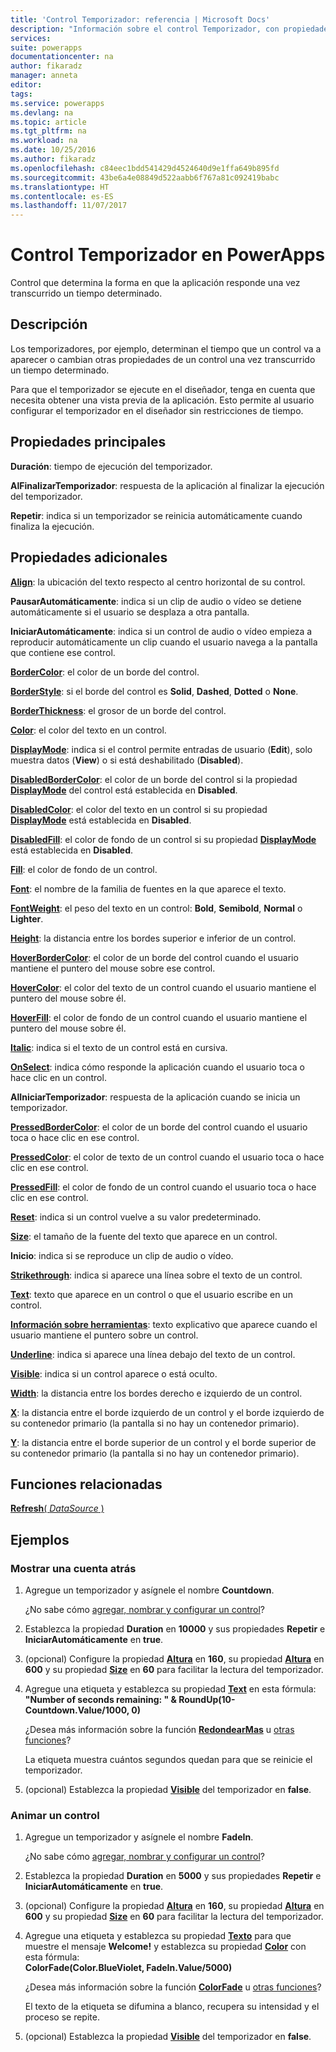 ```yaml
---
title: 'Control Temporizador: referencia | Microsoft Docs'
description: "Información sobre el control Temporizador, con propiedades y ejemplos"
services: 
suite: powerapps
documentationcenter: na
author: fikaradz
manager: anneta
editor: 
tags: 
ms.service: powerapps
ms.devlang: na
ms.topic: article
ms.tgt_pltfrm: na
ms.workload: na
ms.date: 10/25/2016
ms.author: fikaradz
ms.openlocfilehash: c84eec1bdd541429d4524640d9e1ffa649b895fd
ms.sourcegitcommit: 43be6a4e08849d522aabb6f767a81c092419babc
ms.translationtype: HT
ms.contentlocale: es-ES
ms.lasthandoff: 11/07/2017
---
```

# <a name="timer-control-in-powerapps"></a>Control Temporizador en PowerApps
Control que determina la forma en que la aplicación responde una vez transcurrido un tiempo determinado.

## <a name="description"></a>Descripción
Los temporizadores, por ejemplo, determinan el tiempo que un control va a aparecer o cambian otras propiedades de un control una vez transcurrido un tiempo determinado.

Para que el temporizador se ejecute en el diseñador, tenga en cuenta que necesita obtener una vista previa de la aplicación.  Esto permite al usuario configurar el temporizador en el diseñador sin restricciones de tiempo.

## <a name="key-properties"></a>Propiedades principales
**Duración**: tiempo de ejecución del temporizador.

**AlFinalizarTemporizador**: respuesta de la aplicación al finalizar la ejecución del temporizador.

**Repetir**: indica si un temporizador se reinicia automáticamente cuando finaliza la ejecución.

## <a name="additional-properties"></a>Propiedades adicionales
**[Align](properties-text.md)**: la ubicación del texto respecto al centro horizontal de su control.

**PausarAutomáticamente**: indica si un clip de audio o vídeo se detiene automáticamente si el usuario se desplaza a otra pantalla.

**IniciarAutomáticamente**: indica si un control de audio o vídeo empieza a reproducir automáticamente un clip cuando el usuario navega a la pantalla que contiene ese control.

**[BorderColor](properties-color-border.md)**: el color de un borde del control.

**[BorderStyle](properties-color-border.md)**: si el borde del control es **Solid**, **Dashed**, **Dotted** o **None**.

**[BorderThickness](properties-color-border.md)**: el grosor de un borde del control.

**[Color](properties-color-border.md)**: el color del texto en un control.

**[DisplayMode](properties-core.md)**: indica si el control permite entradas de usuario (**Edit**), solo muestra datos (**View**) o si está deshabilitado (**Disabled**).

**[DisabledBorderColor](properties-color-border.md)**: el color de un borde del control si la propiedad **[DisplayMode](properties-core.md)** del control está establecida en **Disabled**.

**[DisabledColor](properties-color-border.md)**: el color del texto en un control si su propiedad **[DisplayMode](properties-core.md)** está establecida en **Disabled**.

**[DisabledFill](properties-color-border.md)**: el color de fondo de un control si su propiedad **[DisplayMode](properties-core.md)** está establecida en **Disabled**.

**[Fill](properties-color-border.md)**: el color de fondo de un control.

**[Font](properties-text.md)**: el nombre de la familia de fuentes en la que aparece el texto.

**[FontWeight](properties-text.md)**: el peso del texto en un control: **Bold**, **Semibold**, **Normal** o **Lighter**.

**[Height](properties-size-location.md)**: la distancia entre los bordes superior e inferior de un control.

**[HoverBorderColor](properties-color-border.md)**: el color de un borde del control cuando el usuario mantiene el puntero del mouse sobre ese control.

**[HoverColor](properties-color-border.md)**: el color del texto de un control cuando el usuario mantiene el puntero del mouse sobre él.

**[HoverFill](properties-color-border.md)**: el color de fondo de un control cuando el usuario mantiene el puntero del mouse sobre él.

**[Italic](properties-text.md)**: indica si el texto de un control está en cursiva.

**[OnSelect](properties-core.md)**: indica cómo responde la aplicación cuando el usuario toca o hace clic en un control.

**AlIniciarTemporizador**: respuesta de la aplicación cuando se inicia un temporizador.

**[PressedBorderColor](properties-color-border.md)**: el color de un borde del control cuando el usuario toca o hace clic en ese control.

**[PressedColor](properties-color-border.md)**: el color de texto de un control cuando el usuario toca o hace clic en ese control.

**[PressedFill](properties-color-border.md)**: el color de fondo de un control cuando el usuario toca o hace clic en ese control.

**[Reset](properties-core.md)**: indica si un control vuelve a su valor predeterminado.

**[Size](properties-text.md)**: el tamaño de la fuente del texto que aparece en un control.

**Inicio**: indica si se reproduce un clip de audio o vídeo.

**[Strikethrough](properties-text.md)**: indica si aparece una línea sobre el texto de un control.

**[Text](properties-core.md)**: texto que aparece en un control o que el usuario escribe en un control.

**[Información sobre herramientas](properties-core.md)**: texto explicativo que aparece cuando el usuario mantiene el puntero sobre un control.

**[Underline](properties-text.md)**: indica si aparece una línea debajo del texto de un control.

**[Visible](properties-core.md)**: indica si un control aparece o está oculto.

**[Width](properties-size-location.md)**: la distancia entre los bordes derecho e izquierdo de un control.

**[X](properties-size-location.md)**: la distancia entre el borde izquierdo de un control y el borde izquierdo de su contenedor primario (la pantalla si no hay un contenedor primario).

**[Y](properties-size-location.md)**: la distancia entre el borde superior de un control y el borde superior de su contenedor primario (la pantalla si no hay un contenedor primario).

## <a name="related-functions"></a>Funciones relacionadas
[**Refresh**( *DataSource* )](../functions/function-refresh.md)

## <a name="examples"></a>Ejemplos
### <a name="show-a-countdown"></a>Mostrar una cuenta atrás
1. Agregue un temporizador y asígnele el nombre **Countdown**.
   
    ¿No sabe cómo [agregar, nombrar y configurar un control](../add-configure-controls.md)?
2. Establezca la propiedad **Duration** en **10000** y sus propiedades **Repetir** e **IniciarAutomáticamente** en **true**.
3. (opcional) Configure la propiedad  **[Altura](properties-size-location.md)**  en **160**, su propiedad  **[Altura](properties-size-location.md)**  en **600** y su propiedad  **[Size](properties-text.md)**  en **60** para facilitar la lectura del temporizador.
4. Agregue una etiqueta y establezca su propiedad **[Text](properties-core.md)** en esta fórmula:
   <br>**"Number of seconds remaining: " & RoundUp(10-Countdown.Value/1000, 0)**
   
    ¿Desea más información sobre la función **[RedondearMas](../functions/function-round.md)** u [otras funciones](../formula-reference.md)?
   
    La etiqueta muestra cuántos segundos quedan para que se reinicie el temporizador.
5. (opcional) Establezca la propiedad **[Visible](properties-core.md)** del temporizador en **false**.

### <a name="animate-a-control"></a>Animar un control
1. Agregue un temporizador y asígnele el nombre **FadeIn**.
   
    ¿No sabe cómo [agregar, nombrar y configurar un control](../add-configure-controls.md)?
2. Establezca la propiedad **Duration** en **5000** y sus propiedades **Repetir** e **IniciarAutomáticamente** en **true**.
3. (opcional) Configure la propiedad  **[Altura](properties-size-location.md)**  en **160**, su propiedad  **[Altura](properties-size-location.md)**  en **600** y su propiedad  **[Size](properties-text.md)**  en **60** para facilitar la lectura del temporizador.
4. Agregue una etiqueta y establezca su propiedad **[Texto](properties-core.md)** para que muestre el mensaje **Welcome!** y establezca su propiedad **[Color](properties-color-border.md)** con esta fórmula:
   <br>**ColorFade(Color.BlueViolet, FadeIn.Value/5000)**
   
    ¿Desea más información sobre la función **[ColorFade](../functions/function-colors.md)** u [otras funciones](../formula-reference.md)?
   
    El texto de la etiqueta se difumina a blanco, recupera su intensidad y el proceso se repite.
5. (opcional) Establezca la propiedad **[Visible](properties-core.md)** del temporizador en **false**.

